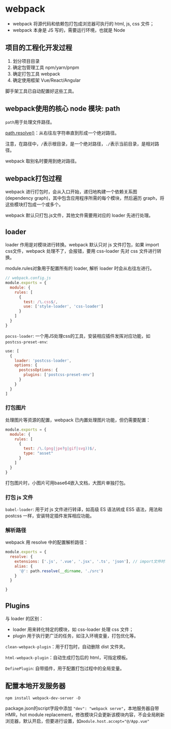 # webpack

- webpack 将源代码和依赖包打包成浏览器可执行的 html, js, css 文件；
- webpack 本身是 JS 写的，需要运行环境，也就是 Node

## 项目的工程化开发过程

1. 划分项目目录
2. 确定包管理工具 npm/yarn/pnpm
3. 确定打包工具 webpack
4. 确定使用框架 Vue/React/Angular

脚手架工具已自动配置好这些工具。

## webpack使用的核心 node 模块: path

`path`用于处理文件路径。

[path.resolve()](https://nodejs.org/dist/latest-v16.x/docs/api/path.html#pathresolvepaths)：从右往左字符串直到形成一个绝对路径。

注意，在路径中，`/`表示根目录，是一个绝对路径，`./`表示当前目录，是相对路径。

webpack 取别名时要用到绝对路径。

## webpack打包过程

webpack 进行打包时，会从入口开始，递归地构建一个依赖关系图 (dependency graph)，其中包含应用程序所需的每个模块，然后遍历 graph，将这些模块打包成一个或多个。

webpack 默认只打包.js文件，其他文件需要用对应的 loader 先进行处理。

## loader

loader 作用是对模块进行转换。webpack 默认只对 js 文件打包，如果 import css文件，webpack 处理不了，会报错，要用 css-loader 先对 css 文件进行转换。

module.rules对象用于配置所有的 loader, 解析 loader 时会从右往左进行。

```js
// webpack.config.js
module.exports = {
  module: {
    rules: [
      {
        test: /\.css$/,
        use: ['style-loader', 'css-loader']
      }
    ]
  }
}
```

`pocss-loader`: 一个用JS处理css的工具，安装相应插件发挥对应功能，如`postcss-preset-env`:

```js
use: [
  {
    loader: 'postcss-loader',
    options: {
      postcssOptions: {
        plugins: ['postcss-preset-env']
      }
    }
  }
]
```

### 打包图片

处理图片等资源的配置，webpack 已内置处理图片功能，但仍需要配置：

```js
module.exports = {
  module: {
    rules: [
      {
        test: /\.(png|jpe?g|gif|svg))$/,
        type: "asset"
      }
    ]
  }
}
```

打包图片时，小图片可用base64嵌入文档，大图片单独打包。

### 打包 js 文件

`babel-loader`: 用于对 js 文件进行转译，如高级 ES 语法转成 ES5 语法，用法和 postcss 一样，安装特定插件发挥相应功能。

### 解析路径

webpack 用 resolve 中的配置解析路径：

```js
module.exports = {
  resolve: {
    extensions: ['.js', '.vue', '.jsx', '.ts', 'json'], // import文件时可省略后缀名
    alias: {
      '@': path.resolve(__dirname, './src')
    }
  }

}
```

## Plugins

与 loader 的区别：
  - loader 用来转化特定的模块，如 css-loader 处理 css 文件；
  - plugin 用于执行更广泛的任务，如注入环境变量，打包优化等。

`clean-webpack-plugin`：用于打包时，自动删除 dist 文件夹。

`html-webpack-plugin`：自动生成打包后的 html，可指定模板。

`DefinePlugin`: 自带插件，用于配置打包过程中的全局变量。

## 配置本地开发服务器

`npm install webpack-dev-server -D`

package.json的script字段中添加 `"dev": "webpack serve"`，本地服务器自带HMR，hot module replacement，修改模块只会更新该模块内容，不会全局刷新浏览器，默认开启，但要进行设置，如`module.host.accept="@/App.vue"`